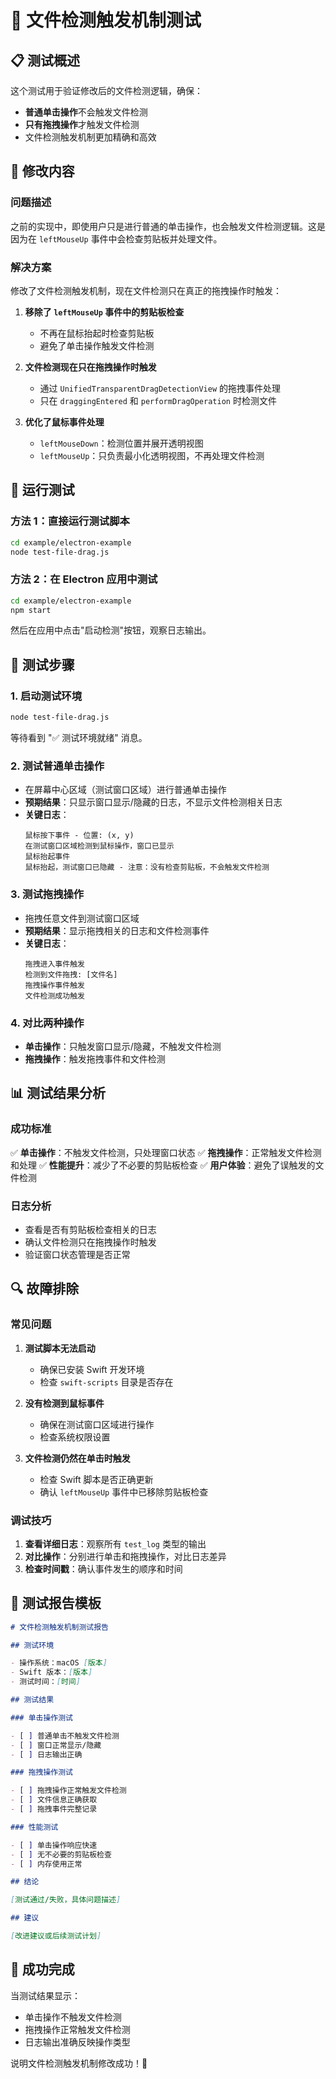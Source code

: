 # 🧪 文件检测触发机制测试

## 📋 测试概述

这个测试用于验证修改后的文件检测逻辑，确保：

- **普通单击操作**不会触发文件检测
- **只有拖拽操作**才触发文件检测
- 文件检测触发机制更加精确和高效

## 🔧 修改内容

### 问题描述

之前的实现中，即使用户只是进行普通的单击操作，也会触发文件检测逻辑。这是因为在 `leftMouseUp` 事件中会检查剪贴板并处理文件。

### 解决方案

修改了文件检测触发机制，现在文件检测只在真正的拖拽操作时触发：

1. **移除了 `leftMouseUp` 事件中的剪贴板检查**

   - 不再在鼠标抬起时检查剪贴板
   - 避免了单击操作触发文件检测

2. **文件检测现在只在拖拽操作时触发**

   - 通过 `UnifiedTransparentDragDetectionView` 的拖拽事件处理
   - 只在 `draggingEntered` 和 `performDragOperation` 时检测文件

3. **优化了鼠标事件处理**
   - `leftMouseDown`：检测位置并展开透明视图
   - `leftMouseUp`：只负责最小化透明视图，不再处理文件检测

## 🚀 运行测试

### 方法 1：直接运行测试脚本

```bash
cd example/electron-example
node test-file-drag.js
```

### 方法 2：在 Electron 应用中测试

```bash
cd example/electron-example
npm start
```

然后在应用中点击"启动检测"按钮，观察日志输出。

## 🎯 测试步骤

### 1. 启动测试环境

```bash
node test-file-drag.js
```

等待看到 "✅ 测试环境就绪" 消息。

### 2. 测试普通单击操作

- 在屏幕中心区域（测试窗口区域）进行普通单击操作
- **预期结果**：只显示窗口显示/隐藏的日志，不显示文件检测相关日志
- **关键日志**：
  ```
  鼠标按下事件 - 位置: (x, y)
  在测试窗口区域检测到鼠标操作，窗口已显示
  鼠标抬起事件
  鼠标抬起，测试窗口已隐藏 - 注意：没有检查剪贴板，不会触发文件检测
  ```

### 3. 测试拖拽操作

- 拖拽任意文件到测试窗口区域
- **预期结果**：显示拖拽相关的日志和文件检测事件
- **关键日志**：
  ```
  拖拽进入事件触发
  检测到文件拖拽: [文件名]
  拖拽操作事件触发
  文件检测成功触发
  ```

### 4. 对比两种操作

- **单击操作**：只触发窗口显示/隐藏，不触发文件检测
- **拖拽操作**：触发拖拽事件和文件检测

## 📊 测试结果分析

### 成功标准

✅ **单击操作**：不触发文件检测，只处理窗口状态
✅ **拖拽操作**：正常触发文件检测和处理
✅ **性能提升**：减少了不必要的剪贴板检查
✅ **用户体验**：避免了误触发的文件检测

### 日志分析

- 查看是否有剪贴板检查相关的日志
- 确认文件检测只在拖拽操作时触发
- 验证窗口状态管理是否正常

## 🔍 故障排除

### 常见问题

1. **测试脚本无法启动**

   - 确保已安装 Swift 开发环境
   - 检查 `swift-scripts` 目录是否存在

2. **没有检测到鼠标事件**

   - 确保在测试窗口区域进行操作
   - 检查系统权限设置

3. **文件检测仍然在单击时触发**
   - 检查 Swift 脚本是否正确更新
   - 确认 `leftMouseUp` 事件中已移除剪贴板检查

### 调试技巧

1. **查看详细日志**：观察所有 `test_log` 类型的输出
2. **对比操作**：分别进行单击和拖拽操作，对比日志差异
3. **检查时间戳**：确认事件发生的顺序和时间

## 📝 测试报告模板

```markdown
# 文件检测触发机制测试报告

## 测试环境

- 操作系统：macOS [版本]
- Swift 版本：[版本]
- 测试时间：[时间]

## 测试结果

### 单击操作测试

- [ ] 普通单击不触发文件检测
- [ ] 窗口正常显示/隐藏
- [ ] 日志输出正确

### 拖拽操作测试

- [ ] 拖拽操作正常触发文件检测
- [ ] 文件信息正确获取
- [ ] 拖拽事件完整记录

### 性能测试

- [ ] 单击操作响应快速
- [ ] 无不必要的剪贴板检查
- [ ] 内存使用正常

## 结论

[测试通过/失败，具体问题描述]

## 建议

[改进建议或后续测试计划]
```

## 🎉 成功完成

当测试结果显示：

- 单击操作不触发文件检测
- 拖拽操作正常触发文件检测
- 日志输出准确反映操作类型

说明文件检测触发机制修改成功！🎯
